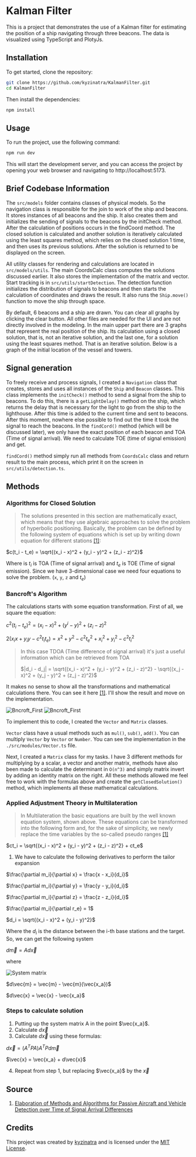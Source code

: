 # Kalman Filter

This is a project that demonstrates the use of a Kalman filter for estimating the position of a ship navigating through three beacons. The data is visualized using TypeScript and PlotyJs.

## Installation

To get started, clone the repository:

```bash
git clone https://github.com/kyzinatra/KalmanFilter.git
cd KalmanFilter
```

Then install the dependencies:

```bash
npm install
```

## Usage

To run the project, use the following command:

```bash
npm run dev
```

This will start the development server, and you can access the project by opening your web browser and navigating to http://localhost:5173.

## Brief Codebase Information

The `src/models` folder contains classes of physical models. So the navigation class is responsible for the join to work of the ship and beacons. It stores instances of all beacons and the ship. It also creates them and initializes the sending of signals to the beacons by the initCheck method. After the calculation of positions occurs in the findCoord method. The closed solution is calculated and another solution is iteratively calculated using the least squares method, which relies on the closed solution 1 time, and then uses its previous solutions. After the solution is returned to be displayed on the screen.

All utility classes for rendering and calculations are located in `src/models/utils`. The main CoordsCalc class computes the solutions discussed earlier. It also stores the implementation of the matrix and vector.
Start tracking is in `src/utils/startDetection`. The detection function initializes the distribution of signals to beacons and then starts the calculation of coordinates and draws the result. It also runs the `Ship.move()` function to move the ship through space.

By default, 6 beacons and a ship are drawn. You can clear all graphs by clicking the clear button. All other files are needed for the UI and are not directly involved in the modeling. In the main upper part there are 3 graphs that represent the real position of the ship. Its calculation using a closed solution, that is, not an iterative solution, and the last one, for a solution using the least squares method. That is an iterative solution. Below is a graph of the initial location of the vessel and towers.

## Signal generation

To freely receive and process signals, I created a `Navigation` class that creates, stores and uses all instances of the `Ship` and `Beacon` classes. This class implements the `initCheck()` method to send a signal from the ship to beacons. To do this, there is a `getLightDelay()` method on the ship, which returns the delay that is necessary for the light to go from the ship to the lighthouse. After this time is added to the current time and sent to beacons. After this moment, nowhere else possible to find out the time it took the signal to reach the beacons. In the `findCord()` method (which will be discussed later), we only have the exact position of each beacon and TOA (Time of signal arrival). We need to calculate TOE (time of signal emission) and get.

`findCord()` method simply run all methods from `CoordsCalc` class and return result to the main process, which print it on the screen in `src/utils/detection.ts`.

## Methods

### Algorithms for Closed Solution

> The solutions presented in this section are mathematically exact, which means that they use algebraic approaches to solve the problem of hyperbolic positioning. Basically, the problem can be defined by the following system of equations which is set up by writing down equation for different stations [[1]](#source):

$c(t_i - t_e) = \sqrt{(x_i - x)^2 + (y_i - y)^2 + (z_i - z)^2}$

Where is $t_i$ is TOA (Time of signal arrival) and $t_e$ is TOE (Time of signal emission).
Since we have 3-dimensional case we need four equations to solve the problem. (`x`, `y`, `z` and $t_e$)

### Bancroft's Algorithm

The calculations starts with some equation transformation. First of all, we square the equation:

$с^2 (t_i - t_e)^2 = (x_i - x)^2 + (y^i - y)^2 + (z_i - z)^2$

$2(x_i x + y_i y - c^2 t_i t_e) = x^2 + y^2 - c^2 t_e^2 + x_i^2 + y_i^2 - c^2 t_i^2$

> In this case TDOA (Time difference of signal arrival) it's just a useful information which can be retrieved from TOA
>
> $|d_i - d_j| = \sqrt{(x_i - x)^2 + (y_i - y)^2 + (z_i - z)^2} - \sqrt{(x_j - x)^2 + (y_j - y)^2 + (z_j - z)^2}$

It makes no sense to show all the transformations and mathematical calculations there. You can see it here [[1]](#source). I'll show the result and move on the implementation.

![Bncroft_First](./assets/Bancroft%20First.png)
![Bncroft_First](./assets/Bancroft%20Second.png)

To implement this to code, I created the `Vector` and `Matrix` classes.

`Vector` class have a usual methods such as `mul()`, `sub()`, `add()`. You can multiply `Vector` by `Vector` or `Number`. You can see the implementation in the `./src/modules/Vector.ts` file.

Next, I created a `Matrix` class for my tasks. I have 3 different methods for multiplying by a scalar, a vector and another matrix, methods have also been made to calculate the determinant in `O(n^3)` and simply matrix invert by adding an identity matrix on the right. All these methods allowed me feel free to work with the formulas above and create the `getClosedSolution()` method, which implements all these mathematical calculations.

### Applied Adjustment Theory in Multilateration

> In Multilateration the basic equations are built by the well known equation system, shown above. These equations can be transformed into the following form and, for the sake of simplicity, we newly replace the time variables by the so-called pseudo ranges [[1]](#source)

$ct_i = \sqrt{(x_i - x)^2 + (y_i - y)^2 + (z_i - z)^2} + ct_e$

1. We have to calculate the following derivatives to perform the tailor expansion

$\frac{\partial m_i}{\partial x} = \frac{x - x_i}{d_i}$

$\frac{\partial m_i}{\partial y} = \frac{y - y_i}{d_i}$

$\frac{\partial m_i}{\partial z} = \frac{z - z_i}{d_i}$

$\frac{\partial m_i}{\partial r_e} = 1$

$d_i = \sqrt{(x_i - x)^2 + (y_i - y)^2}$

Where the $d_i$ is the distance between the i-th base stations and the target.
So, we can get the following system

$d\vec{m} = Ad\vec{x}$

where

![System matrix](./assets/mtx.png)

$d\vec{m} = \vec{m} - \vec{m}(\vec{x_a})$

$d\vec{x} = \vec{x} - \vec{x_a}$

### Steps to calculate solution

1. Putting up the system matrix A in the point $\vec{x_a}$.
1. Calculate $d\vec{x}$
1. Calculate $d\vec{x}$ using these formulas:

$d\vec{x} = (A^TPA)A^TPd\vec{m}$

$\vec{x} = \vec{x_a} + d\vec{x}$

4. Repeat from step 1, but replacing $\vec{x_a}$ by the $\vec{x}$

## Source

1. [Elaboration of Methods and Algorithms for Passive Aircraft and Vehicle Detection over Time of Signal Arrival Differences](https://diglib.tugraz.at/download.php?id=576a75430e75f&location=browse)

## Credits

This project was created by [kyzinatra](https://github.com/kyzinatra) and is licensed under the [MIT License](https://en.wikipedia.org/wiki/MIT_License).
